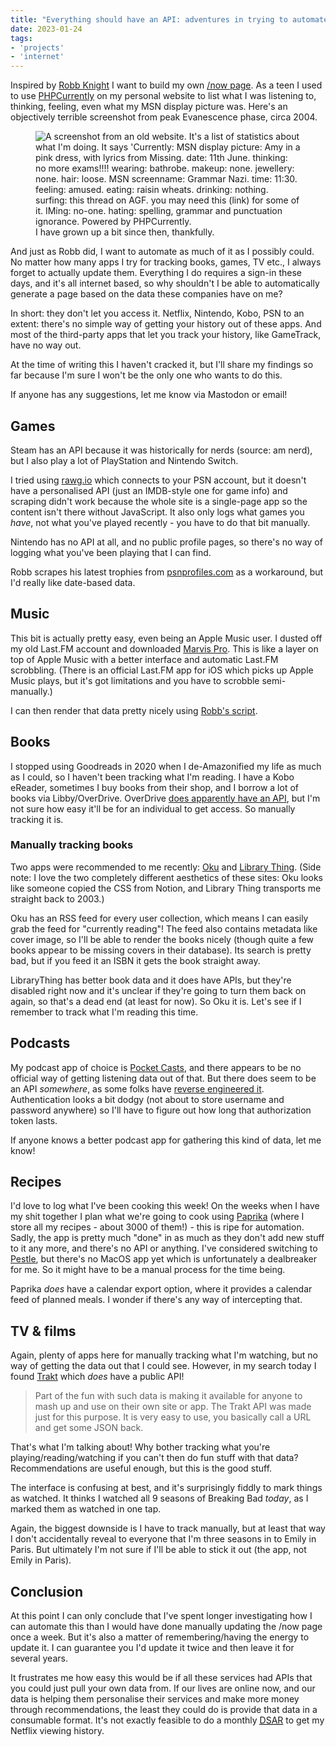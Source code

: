 ```yaml
---
title: "Everything should have an API: adventures in trying to automate stuff"
date: 2023-01-24
tags: 
- 'projects'
- 'internet'
---
```


Inspired by [Robb Knight](https://rknight.me/automating-my-now-page/) I want to build my own [/now page](https://nownownow.com/about). As a teen I used to use [PHPCurrently](https://web.archive.org/web/20040603160236/http://www.codegrrl.com/scripts/phpcurrently/index.php) on my personal website to list what I was listening to, thinking, feeling, even what my MSN display picture was. Here's an objectively terrible screenshot from peak Evanescence phase, circa 2004.

<figure>
  <img class="small" alt="A screenshot from an old website. It's a list of statistics about what I'm doing. It says 'Currently:
MSN display picture: Amy in a pink dress, with lyrics from Missing.
date: 11th June.
thinking: no more exams!!!!
wearing: bathrobe.
makeup: none.
jewellery: none.
hair: loose.
MSN screenname: Grammar Nazi.
time: 11:30.
feeling: amused.
eating: raisin wheats.
drinking: nothing.
surfing: this thread on AGF. you may need this (link) for some of it.
IMing: no-one.
hating: spelling, grammar and punctuation ignorance.
Powered by PHPCurrently." src="/img/blog/phpcurrently.png" />
    <figcaption>
  I have grown up a bit since then, thankfully.
  </figcaption>
</figure>

And just as Robb did, I want to automate as much of it as I possibly could. No matter how many apps I try for tracking books, games, TV etc., I always forget to actually update them. Everything I do requires a sign-in these days, and it's all internet based, so why shouldn't I be able to automatically generate a page based on the data these companies have on me?

In short: they don't let you access it. Netflix, Nintendo, Kobo, PSN to an extent: there's no simple way of getting your history out of these apps. And most of the third-party apps that let you track your history, like GameTrack, have no way out.

At the time of writing this I haven't cracked it, but I'll share my findings so far because I'm sure I won't be the only one who wants to do this.

If anyone has any suggestions, let me know via Mastodon or email!

## Games
Steam has an API because it was historically for nerds (source: am nerd), but I also play a lot of PlayStation and Nintendo Switch. 

I tried using [rawg.io](https://rawg.io) which connects to your PSN account, but it doesn't have a personalised API (just an IMDB-style one for game info) and scraping didn't work because the whole site is a single-page app so the content isn't there without JavaScript. It also only logs what games you *have*, not what you've played recently - you have to do that bit manually. 

Nintendo has no API at all, and no public profile pages, so there's no way of logging what you've been playing that I can find.

Robb scrapes his latest trophies from [psnprofiles.com](https://psnprofiles.com) as a workaround, but I'd really like date-based data. 

## Music
This bit is actually pretty easy, even being an Apple Music user. I dusted off my old Last.FM account and downloaded [Marvis Pro](https://apps.apple.com/gb/app/marvis-pro/id1447768809). This is like a layer on top of Apple Music with a better interface and automatic Last.FM scrobbling. (There is an official Last.FM app for iOS which picks up Apple Music plays, but it's got limitations and you have to scrobble semi-manually.)

I can then render that data pretty nicely using [Robb's script](https://github.com/rknightuk/api/blob/main/services/lastfm.js). 

## Books
I stopped using Goodreads in 2020 when I de-Amazonified my life as much as I could, so I haven't been tracking what I'm reading. I have a Kobo eReader, sometimes I buy books from their shop, and I borrow a lot of books via Libby/OverDrive. OverDrive [does apparently have an API](https://developer.overdrive.com/apis), but I'm not sure how easy it'll be for an individual to get access. So manually tracking it is. 

### Manually tracking books
Two apps were recommended to me recently: [Oku](https://oku.club) and [Library Thing](https://librarything.com). (Side note: I love the two completely different aesthetics of these sites: Oku looks like someone copied the CSS from Notion, and Library Thing transports me straight back to 2003.)

Oku has an RSS feed for every user collection, which means I can easily grab the feed for "currently reading"! The feed also contains metadata like cover image, so I'll be able to render the books nicely (though quite a few books appear to be missing covers in their database). Its search is pretty bad, but if you feed it an ISBN it gets the book straight away.

LibraryThing has better book data and it does have APIs, but they're disabled right now and it's unclear if they're going to turn them back on again, so that's a dead end (at least for now). So Oku it is. Let's see if I remember to track what I'm reading this time.

## Podcasts
My podcast app of choice is [Pocket Casts](https://pocketcasts.com/), and there appears to be no official way of getting listening data out of that. But there does seem to be an API *somewhere*, as some folks have [reverse engineered it](https://willschenk.com/articles/2019/reverse_engineering_apis_using_chrome/). Authentication looks a bit dodgy (not about to store username and password anywhere) so I'll have to figure out how long that authorization token lasts.  

If anyone knows a better podcast app for gathering this kind of data, let me know! 

## Recipes
I'd love to log what I've been cooking this week! On the weeks when I have my shit together I plan what we're going to cook using [Paprika](https://www.paprikaapp.com/) (where I store all my recipes - about 3000 of them!) - this is ripe for automation. Sadly, the app is pretty much "done" in as much as they don't add new stuff to it any more, and there's no API or anything. I've considered switching to [Pestle](https://pestlechef.app/), but there's no MacOS app yet which is unfortunately a dealbreaker for me. So it might have to be a manual process for the time being. 

Paprika *does* have a calendar export option, where it provides a calendar feed of planned meals. I wonder if there's any way of intercepting that. 

## TV & films
Again, plenty of apps here for manually tracking what I'm watching, but no way of getting the data out that I could see. However, in my search today I found [Trakt](https://trakt.tv/) which *does* have a public API! 

> Part of the fun with such data is making it available for anyone to mash up and use on their own site or app. The Trakt API was made just for this purpose. It is very easy to use, you basically call a URL and get some JSON back.

That's what I'm talking about! Why bother tracking what you're playing/reading/watching if you can't then do fun stuff with that data? Recommendations are useful enough, but this is the good stuff. 

The interface is confusing at best, and it's surprisingly fiddly to mark things as watched. It thinks I watched all 9 seasons of Breaking Bad *today*, as I marked them as watched in one tap. 

Again, the biggest downside is I have to track manually, but at least that way I don't accidentally reveal to everyone that I'm three seasons in to Emily in Paris. But ultimately I'm not sure if I'll be able to stick it out (the app, not Emily in Paris).

## Conclusion
At this point I can only conclude that I've spent longer investigating how I can automate this than I would have done manually updating the /now page once a week. But it's also a matter of remembering/having the energy to update it. I can guarantee you I'd update it twice and then leave it for several years.

It frustrates me how easy this would be if all these services had APIs that you could just pull your own data from. If our lives are online now, and our data is helping them personalise their services and make more money through recommendations, the least they could do is provide that data in a consumable format. It's not exactly feasible to do a monthly [<abbr title="Data Subject Access Request">DSAR</abbr>](https://ico.org.uk/for-organisations/guide-to-data-protection/guide-to-the-general-data-protection-regulation-gdpr/individual-rights/right-of-access/) to get my Netflix viewing history. 

